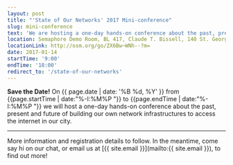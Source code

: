 ```yaml
---
layout: post
title: "'State of Our Networks' 2017 Mini-conference"
slug: mini-conference
text: 'We are hosting a one-day hands-on conference about the past, present and future of building our own network infrastructures to access the internet in our city.'
location: Semaphore Demo Room, BL 417, Claude T. Bissell, 140 St. George St  
locationLink: http://osm.org/go/ZX6Bw~WNh--?m=
date: 2017-01-14
startTime: '9:00'
endTime: '18:00'
redirect_to: '/state-of-our-networks'
---
```


**Save the Date!** On {{ page.date | date: '%B %d, %Y' }} from {{page.startTime | date:"%-I:%M%P "}} to {{page.endTime | date:"%-I:%M%P "}} we will host a one-day hands-on conference about the past, present and future of building our own network infrastructures to access the internet in our city.

***

More information and registration details to follow. In the meantime, come say hi on our chat, or email us at [{{ site.email }}](mailto:{{ site.email }}), to find out more!
